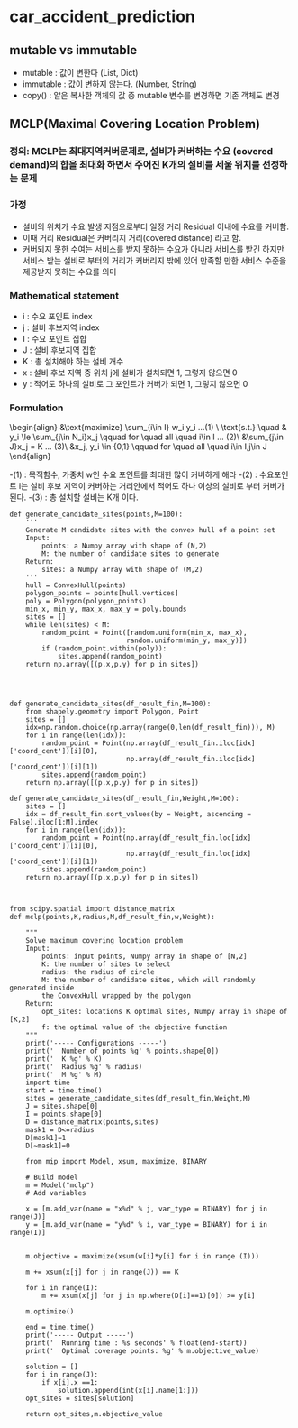 # car_accident_prediction

## mutable vs immutable
- mutable : 값이 변한다 (List, Dict)
- immutable : 값이 변하지 않는다. (Number, String)
- copy() : 얕은 복사한 객체의 값 중 mutable 변수를 변경하면 기존 객체도 변경

## MCLP(Maximal Covering Location Problem)

### 정의: MCLP는 최대지역커버문제로, 설비가 커버하는 수요 (covered demand)의 합을 최대화 하면서 주어진 K개의 설비를 세울 위치를 선정하는 문제

### 가정
- 설비의 위치가 수요 발생 지점으로부터 일정 거리 Residual 이내에 수요를 커버함.
- 이때 거리 Residual은 커버리지 거리(covered distance) 라고 함.
- 커버되지 못한 수여는 서비스를 받지 못하는 수요가 아니라 서비스를 받긴 하지만 서비스 받는 설비로 부터의 거리가 커버리지 밖에 있어 만족할 만한 서비스 수준을 제공받지 못하는 수요를 의미

### Mathematical statement
- i : 수요 포인트 index
- j : 설비 후보지역 index
- I : 수요 포인트 집합
- J : 설비 후보지역 집합
- K : 총 설치해야 하는 설비 개수
- x : 설비 후보 지역 중 위치 j에 설비가 설치되면 1, 그렇지 않으면 0
- y : 적어도 하나의 설비로 그 포인트가 커버가 되면 1, 그렇지 않으면 0

### Formulation
 \begin{align} &\text{maximize} \sum_{i\in I} w_i y_i ...(1) \ \text{s.t.} \quad & y_i \le \sum_{j\in N_i}x_j \qquad for \quad all \quad i\in I ... (2)\ &\sum_{j\in J}x_j = K ... (3)\ &x_j, y_i \in {0,1} \qquad for \quad all \quad i\in I,j\in J \end{align}
 
-(1) : 목적함수, 가중치 w인 수요 포인트를 최대한 많이 커버하게 해라
-(2) : 수요포인트 i는 설비 후보 지역이 커버하는 거리안에서 적어도 하나 이상의 설비로 부터 커버가 된다. 
-(3) : 총 설치할 설비는 K개 이다.

``` python3 
def generate_candidate_sites(points,M=100):
    '''
    Generate M candidate sites with the convex hull of a point set
    Input:
        points: a Numpy array with shape of (N,2)
        M: the number of candidate sites to generate
    Return:
        sites: a Numpy array with shape of (M,2)
    '''
    hull = ConvexHull(points)
    polygon_points = points[hull.vertices]
    poly = Polygon(polygon_points)
    min_x, min_y, max_x, max_y = poly.bounds
    sites = []
    while len(sites) < M:
        random_point = Point([random.uniform(min_x, max_x),
                             random.uniform(min_y, max_y)])
        if (random_point.within(poly)):
            sites.append(random_point)
    return np.array([(p.x,p.y) for p in sites])




def generate_candidate_sites(df_result_fin,M=100):
    from shapely.geometry import Polygon, Point
    sites = []
    idx=np.random.choice(np.array(range(0,len(df_result_fin))), M)
    for i in range(len(idx)):
        random_point = Point(np.array(df_result_fin.iloc[idx]['coord_cent'])[i][0],
                             np.array(df_result_fin.iloc[idx]['coord_cent'])[i][1])
        sites.append(random_point)
    return np.array([(p.x,p.y) for p in sites])

def generate_candidate_sites(df_result_fin,Weight,M=100):
    sites = []
    idx = df_result_fin.sort_values(by = Weight, ascending = False).iloc[1:M].index
    for i in range(len(idx)):
        random_point = Point(np.array(df_result_fin.loc[idx]['coord_cent'])[i][0],
                             np.array(df_result_fin.loc[idx]['coord_cent'])[i][1])
        sites.append(random_point)
    return np.array([(p.x,p.y) for p in sites])



from scipy.spatial import distance_matrix
def mclp(points,K,radius,M,df_result_fin,w,Weight):

    """
    Solve maximum covering location problem
    Input:
        points: input points, Numpy array in shape of [N,2]
        K: the number of sites to select
        radius: the radius of circle
        M: the number of candidate sites, which will randomly generated inside
        the ConvexHull wrapped by the polygon
    Return:
        opt_sites: locations K optimal sites, Numpy array in shape of [K,2]
        f: the optimal value of the objective function
    """
    print('----- Configurations -----')
    print('  Number of points %g' % points.shape[0])
    print('  K %g' % K)
    print('  Radius %g' % radius)
    print('  M %g' % M)
    import time
    start = time.time()
    sites = generate_candidate_sites(df_result_fin,Weight,M)
    J = sites.shape[0]
    I = points.shape[0]
    D = distance_matrix(points,sites)
    mask1 = D<=radius
    D[mask1]=1
    D[~mask1]=0

    from mip import Model, xsum, maximize, BINARY

    # Build model
    m = Model("mclp")
    # Add variables

    x = [m.add_var(name = "x%d" % j, var_type = BINARY) for j in range(J)]
    y = [m.add_var(name = "y%d" % i, var_type = BINARY) for i in range(I)]


    m.objective = maximize(xsum(w[i]*y[i] for i in range (I)))

    m += xsum(x[j] for j in range(J)) == K

    for i in range(I):
        m += xsum(x[j] for j in np.where(D[i]==1)[0]) >= y[i]

    m.optimize()
    
    end = time.time()
    print('----- Output -----')
    print('  Running time : %s seconds' % float(end-start))
    print('  Optimal coverage points: %g' % m.objective_value)

    solution = []
    for i in range(J):
        if x[i].x ==1:
            solution.append(int(x[i].name[1:]))
    opt_sites = sites[solution]
            
    return opt_sites,m.objective_value
```